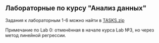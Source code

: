 ## Лабораторные по курсу "Анализ данных"

Задания к лабораторным 1-6 можно найти в [TASKS.zip](DataAnalys_ITMO_5sem/TASKS.zip)

Примечание по Lab 0: отменённая в начале курса Lab №3, но через метод линейной регрессии.

